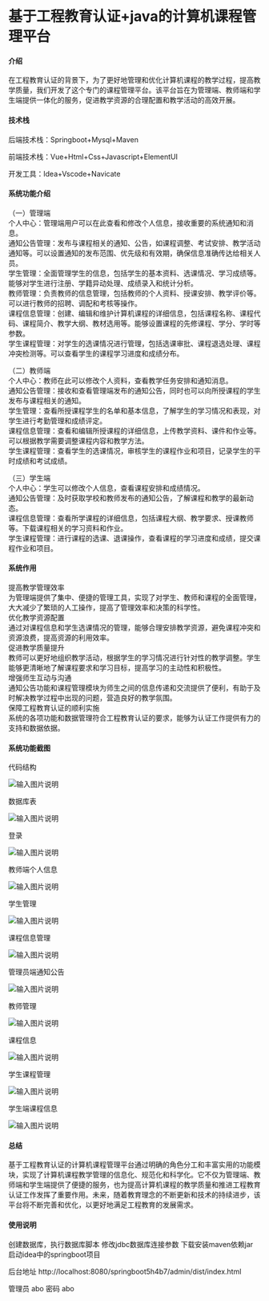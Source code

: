 # 基于工程教育认证+java的计算机课程管理平台

#### 介绍

在工程教育认证的背景下，为了更好地管理和优化计算机课程的教学过程，提高教学质量，我们开发了这个专门的课程管理平台。该平台旨在为管理端、教师端和学生端提供一体化的服务，促进教学资源的合理配置和教学活动的高效开展。

#### 技术栈

后端技术栈：Springboot+Mysql+Maven

前端技术栈：Vue+Html+Css+Javascript+ElementUI

开发工具：Idea+Vscode+Navicate

#### 系统功能介绍

（一）管理端   
个人中心：管理端用户可以在此查看和修改个人信息，接收重要的系统通知和消息。  
通知公告管理：发布与课程相关的通知、公告，如课程调整、考试安排、教学活动通知等。可以设置通知的发布范围、优先级和有效期，确保信息准确传达给相关人员。  
学生管理：全面管理学生的信息，包括学生的基本资料、选课情况、学习成绩等。能够对学生进行注册、学籍异动处理、成绩录入和统计分析。  
教师管理：负责教师的信息管理，包括教师的个人资料、授课安排、教学评价等。可以进行教师的招聘、调配和考核等操作。  
课程信息管理：创建、编辑和维护计算机课程的详细信息，包括课程名称、课程代码、课程简介、教学大纲、教材选用等。能够设置课程的先修课程、学分、学时等参数。  
学生课程管理：对学生的选课情况进行管理，包括选课审批、课程退选处理、课程冲突检测等。可以查看学生的课程学习进度和成绩分布。  

（二）教师端  
个人中心：教师在此可以修改个人资料，查看教学任务安排和通知消息。  
通知公告管理：接收和查看管理端发布的通知公告，同时也可以向所授课程的学生发布与课程相关的通知。  
学生管理：查看所授课程学生的名单和基本信息，了解学生的学习情况和表现，对学生进行考勤管理和成绩评定。  
课程信息管理：查看和编辑所授课程的详细信息，上传教学资料、课件和作业等。可以根据教学需要调整课程内容和教学方法。  
学生课程管理：查看学生的选课情况，审核学生的课程作业和项目，记录学生的平时成绩和考试成绩。 
 
（三）学生端  
个人中心：学生可以修改个人信息，查看课程安排和成绩情况。  
通知公告管理：及时获取学校和教师发布的通知公告，了解课程和教学的最新动态。  
课程信息管理：查看所学课程的详细信息，包括课程大纲、教学要求、授课教师等。下载课程相关的学习资料和作业。  
学生课程管理：进行课程的选课、退课操作，查看课程的学习进度和成绩，提交课程作业和项目。  
#### 系统作用

提高教学管理效率  
为管理端提供了集中、便捷的管理工具，实现了对学生、教师和课程的全面管理，大大减少了繁琐的人工操作，提高了管理效率和决策的科学性。  
优化教学资源配置  
通过对课程信息和学生选课情况的管理，能够合理安排教学资源，避免课程冲突和资源浪费，提高资源的利用效率。  
促进教学质量提升  
教师可以更好地组织教学活动，根据学生的学习情况进行针对性的教学调整。学生能够更清晰地了解课程要求和学习目标，提高学习的主动性和积极性。  
增强师生互动与沟通  
通知公告功能和课程管理模块为师生之间的信息传递和交流提供了便利，有助于及时解决教学过程中出现的问题，营造良好的教学氛围。  
保障工程教育认证的顺利实施  
系统的各项功能和数据管理符合工程教育认证的要求，能够为认证工作提供有力的支持和数据依据。  

#### 系统功能截图

代码结构

![输入图片说明](images/4e8b69a195f32436127adafd3e5717b.png)

数据库表

![输入图片说明](images/fd659930c4c7f9c19fa0efc06b3d7ad.png)

登录

![输入图片说明](images/7438b7ff3f171aec9c0dab321a5f3aa.png)

教师端个人信息

![输入图片说明](images/782d182de7360884d4af9744b19ae17.png)

学生管理

![输入图片说明](images/1b732c72f38c34fc80335f08d2547e6.png)

课程信息管理

![输入图片说明](images/c3f08a57878742782255d453bade95d.png)

管理员端通知公告

![输入图片说明](images/e9d2c42ebe204fdab03bf4c1bd59004.png)

教师管理

![输入图片说明](images/66be7a262946e6f8386b07933b1b003.png)

课程信息

![输入图片说明](images/3d6d40765376be1fe7a4ce734beb228.png)

学生课程管理

![输入图片说明](images/641a3edbb3d681356bca6bd79933208.png)

学生端课程信息

![输入图片说明](images/220a289137ad322a616c92c6402b0a4.png)

#### 总结

基于工程教育认证的计算机课程管理平台通过明确的角色分工和丰富实用的功能模块，实现了计算机课程教学管理的信息化、规范化和科学化。它不仅为管理端、教师端和学生端提供了便捷的服务，也为提高计算机课程的教学质量和推进工程教育认证工作发挥了重要作用。未来，随着教育理念的不断更新和技术的持续进步，该平台将不断完善和优化，以更好地满足工程教育的发展需求。

#### 使用说明

创建数据库，执行数据库脚本 修改jdbc数据库连接参数 下载安装maven依赖jar 启动idea中的springboot项目

后台地址
http://localhost:8080/springboot5h4b7/admin/dist/index.html

管理员  abo 密码 abo
